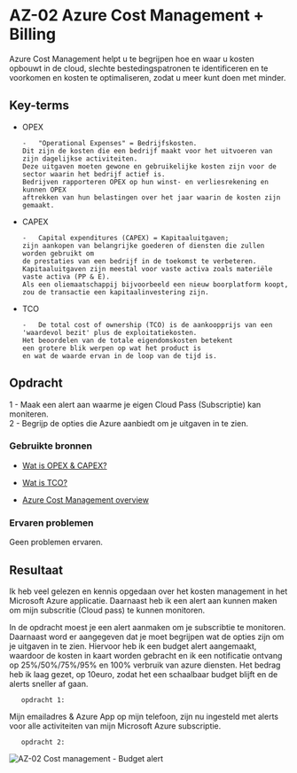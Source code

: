 # **AZ-02 Azure Cost Management + Billing**  
Azure Cost Management helpt u te begrijpen hoe en waar u kosten opbouwt in de cloud, slechte bestedingspatronen te identificeren en te voorkomen en kosten te optimaliseren, zodat u meer kunt doen met minder.

## **Key-terms**  
-   OPEX  

        -   "Operational Expenses" = Bedrijfskosten.  
        Dit zijn de kosten die een bedrijf maakt voor het uitvoeren van zijn dagelijkse activiteiten.  
        Deze uitgaven moeten gewone en gebruikelijke kosten zijn voor de sector waarin het bedrijf actief is.  
        Bedrijven rapporteren OPEX op hun winst- en verliesrekening en kunnen OPEX  
        aftrekken van hun belastingen over het jaar waarin de kosten zijn gemaakt.  

-   CAPEX  

        -   Capital expenditures (CAPEX) = Kapitaaluitgaven;  
        zijn aankopen van belangrijke goederen of diensten die zullen worden gebruikt om  
        de prestaties van een bedrijf in de toekomst te verbeteren.  
        Kapitaaluitgaven zijn meestal voor vaste activa zoals materiële vaste activa (PP & E).  
        Als een oliemaatschappij bijvoorbeeld een nieuw boorplatform koopt, zou de transactie een kapitaalinvestering zijn.  

-   TCO  

        -   De total cost of ownership (TCO) is de aankoopprijs van een 'waardevol bezit' plus de exploitatiekosten.  
        Het beoordelen van de totale eigendomskosten betekent  
        een grotere blik werpen op wat het product is  
        en wat de waarde ervan in de loop van de tijd is.  


## **Opdracht**  
1   -   Maak een alert aan waarme je eigen Cloud Pass (Subscriptie) kan moniteren.  
2   -   Begrijp de opties die Azure aanbiedt om je uitgaven in te zien.  

### **Gebruikte bronnen**  
-   [Wat is OPEX & CAPEX?](https://www.investopedia.com/ask/answers/112814/whats-difference-between-capital-expenditures-capex-and-operational-expenditures-opex.asp)  

-   [Wat is TCO?](https://www.investopedia.com/terms/t/totalcostofownership.asp)  

-   [Azure Cost Management overview](https://docs.microsoft.com/en-us/azure/cost-management-billing/cost-management-billing-overview)

### **Ervaren problemen**  
Geen problemen ervaren.


## **Resultaat**  
Ik heb veel gelezen en kennis opgedaan over het kosten management in het Microsoft Azure applicatie. Daarnaast heb ik een alert aan kunnen maken om mijn subscritie (Cloud pass) te kunnen monitoren.

In de opdracht moest je een alert aanmaken om je subscribtie te monitoren.
Daarnaast word er aangegeven dat je moet begrijpen wat de opties zijn om je uitgaven in te zien. Hiervoor heb ik een budget alert aangemaakt, waardoor de kosten in kaart worden gebracht en ik een notificatie ontvang op 25%/50%/75%/95% en 100% verbruik van azure diensten. Het bedrag heb ik laag gezet, op 10euro, zodat het een schaalbaar budget blijft en de alerts sneller af gaan.  

       opdracht 1:  
Mijn emailadres & Azure App op mijn telefoon, zijn nu ingesteld met alerts voor alle activiteiten van  mijn Microsoft Azure subscriptie.  

       opdracht 2:  
![AZ-02 Cost management - Budget alert ](https://user-images.githubusercontent.com/95616021/146351092-2fd4567b-62cf-48a3-94af-2ce0827ace13.jpg)




